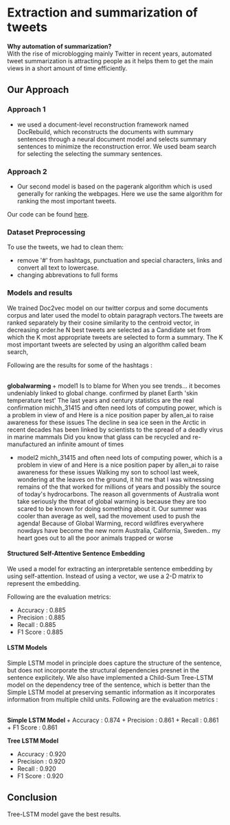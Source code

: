 # Extraction and summarization of tweets

<b>Why automation of summarization?</b>
<br/>
With the rise of microblogging mainly Twitter in recent years, automated tweet summarization is attracting people as it helps them to get the main views in a short amount of time efficiently.

## Our Approach
### Approach 1
- we used a document-level reconstruction framework named DocRebuild, which reconstructs the documents with summary
  sentences through a neural document model and selects summary sentences to minimize the reconstruction error. 
  We used beam search for selecting the selecting the summary sentences.
### Approach 2
- Our second model is based on the pagerank algorithm which is used generally for ranking the webpages. Here we use the same   algorithm for ranking the most important tweets. 
  
Our code can be found [here](https://github.com/priyendumori/Extraction-and-Summarization-of-Tweets).

### Dataset Preprocessing 
To use the tweets, we had to clean them:
- remove '\#' from hashtags, punctuation and special characters, links and convert all text to lowercase.  
- changing abbrevations to full forms


### Models and results
We trained Doc2vec model on our twitter corpus and some documents corpus and later used the model to obtain paragraph vectors.The tweets are ranked separately by their cosine similarity to the centroid vector, in decreasing order.he N best tweets are selected as a Candidate set from which the K most appropriate tweets are selected to form a summary. The K most important tweets are selected by using an algorithm called beam search,


Following are the results for some of the hashtags :

<br/>
<b> globalwarming </b>
+ model1
Is to blame for When you see trends... it becomes undeniably linked to global change. 
confirmed by planet Earth 'skin temperature test' The last years and century statistics are the real confirmation 
michh_31415 and often need lots of computing power, which is a problem in view of and Here is a nice position paper by allen_ai to raise awareness for these issues 
The decline in sea ice seen in the Arctic in recent decades has been linked by scientists to the spread of a deadly virus in marine mammals 
Did you know that glass can be recycled and re-manufactured an infinite amount of times 

+ model2
michh_31415 and often need lots of computing power, which is a problem in view of and Here is a nice position paper by allen_ai to raise awareness for these issues
Walking my son to school last week, wondering at the leaves on the ground, it hit me that I was witnessing remains of the that worked for millions of years and possibly the source of today's hydrocarbons.
The reason all governments of Australia wont take seriously the threat of global warming is because they are too scared to be known for doing something about it.
Our summer was cooler than average as well, sad the movement used to push the agenda!
Because of Global Warming, record wildfires everywhere nowdays have become the new norm Australia, California, Sweden.. my heart goes out to all the poor animals trapped or worse

#### Structured Self-Attentive Sentence Embedding
We used a model for extracting an interpretable sentence embedding by using self-attention. Instead of using a vector, we use a 2-D matrix to represent the embedding.

Following are the evaluation metrics:
+ Accuracy : 0.885
+ Precision : 0.885
+ Recall : 0.885
+ F1 Score : 0.885

#### LSTM Models
Simple LSTM model in principle does capture the structure of the sentence, but does not incorporate the structural dependencies presnet in the sentence explicitely. 
We also have implemented a Child-Sum Tree-LSTM model on the dependency tree of the sentence, which is better than the Simple LSTM model at preserving semantic information as it incorporates information from multiple child units.
Following are the evaluation metrics :

<br/>
<b> Simple LSTM Model </b>
+ Accuracy : 0.874
+ Precision : 0.861
+ Recall : 0.861
+ F1 Score : 0.861

<b> Tree LSTM Model </b>
+ Accuracy : 0.920
+ Precision : 0.920
+ Recall : 0.920
+ F1 Score : 0.920

## Conclusion
Tree-LSTM model gave the best results.
